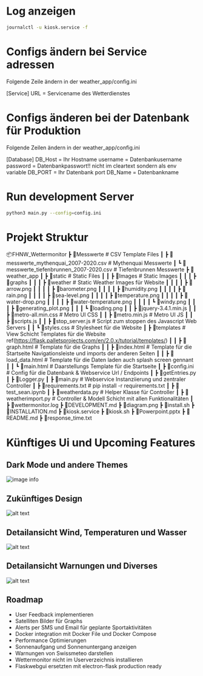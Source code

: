 
# Log anzeigen
```bash
journalctl -u kiosk.service -f
```

# Configs ändern bei Service adressen
Folgende Zeile ändern in der weather_app/config.ini

[Service]
URL = Servicename des Wetterdienstes

# Configs änderen bei der Datenbank für Produktion
Folgende Zeilen ändern in der weather_app/config.ini

[Database]
DB_Host = Ihr Hostname
username = Datenbankusername
password = Datenbankpasswort!! nicht im cleartext sondern als env variable 
DB_PORT = Ihr Datenbank port 
DB_Name = Datenbankname


# Run development Server
```bash
python3 main.py --config=config.ini
```

# Projekt Struktur
📦FHNW_Wettermonitor 
 ┣ 📂Messwerte                                                # CSV Template Files
 ┃ ┣ 📜messwerte_mythenquai_2007-2020.csv                     # Mythenquai Messwerte
 ┃ ┗ 📜messwerte_tiefenbrunnen_2007-2020.csv                  # Tiefenbrunnen Messwerte
 ┣ 📂weather_app
 ┃ ┣ 📂static                                                 # Static Files
 ┃ ┃ ┣ 📂Images                                               # Static Images
 ┃ ┃ ┃ ┣ 📂graphs
 ┃ ┃ ┃ ┣ 📂weather                                            # Static Weather Images für Website
 ┃ ┃ ┃ ┃ ┣ 📜arrow.png
 ┃ ┃ ┃ ┃ ┣ 📜barometer.png
 ┃ ┃ ┃ ┃ ┣ 📜humidity.png
 ┃ ┃ ┃ ┃ ┣ 📜rain.png
 ┃ ┃ ┃ ┃ ┣ 📜sea-level.png
 ┃ ┃ ┃ ┃ ┣ 📜temperature.png
 ┃ ┃ ┃ ┃ ┣ 📜water-drop.png
 ┃ ┃ ┃ ┃ ┣ 📜water-temperature.png
 ┃ ┃ ┃ ┃ ┗ 📜windy.png
 ┃ ┃ ┃ ┣ 📜generating_plot.png
 ┃ ┃ ┃ ┗ 📜loading.png
 ┃ ┃ ┣ 📜jquery-3.4.1.min.js
 ┃ ┃ ┣ 📜metro-all.min.css                                      # Metro UI CSS
 ┃ ┃ ┣ 📜metro.min.js                                           # Metro UI JS
 ┃ ┃ ┣ 📜scripts.js
 ┃ ┃ ┣ 📜stop_server.js                                         # Script zum stoppen des Javascript Web Servers 
 ┃ ┃ ┗ 📜styles.css                                             # Stylesheet für die Website
 ┃ ┣ 📂templates                                                # View Schicht Templates für die Website ref(https://flask.palletsprojects.com/en/2.0.x/tutorial/templates/)
 ┃ ┃ ┣ 📜graph.html                                             # Template für die Graphs
 ┃ ┃ ┣ 📜index.html                                             # Template für die Startseite Navigationsleiste und imports der anderen Seiten
 ┃ ┃ ┣ 📜load_data.html                                         # Template für die Daten laden auch splash screen gennant
 ┃ ┃ ┗ 📜main.html                                              # Daarstellungs Template für die Startseite
 ┃ ┣ 📜config.ini                                               # Config für die Datenbank & Webservice Url / Endpoints
 ┃ ┣ 📜getEntries.py
 ┃ ┣ 📜Logger.py
 ┃ ┣ 📜main.py                                                   # Webservice Instanziierung und zentraler Controller
 ┃ ┣ 📜requirements.txt                                          # pip install -r requirements.txt 
 ┃ ┣ 📜test_sean.ipynb
 ┃ ┣ 📜weatherdata.py                                            # Helper Klasse für Controller
 ┃ ┣ 📜weatherimport.py                                          # Controller & Modell Schicht mit allen Funktionalitäten
 ┃ ┣ 📜wettermonitor.log
 ┣ 📜DEVELOPMENT.md
 ┣ 📜diagram.png
 ┣ 📜install.sh
 ┣ 📜INSTALLATION.md
 ┣ 📜kiosk.service
 ┣ 📜kiosk.sh
 ┣ 📜Powerpoint.pptx
 ┣ 📜README.md
 ┣ 📜response_time.txt                                          





# Künftiges Ui und Upcoming Features
## Dark Mode und andere Themes
![image info](./dark_mode.png)

## Zukünftiges Design
![alt text](ui-sketch-1.png)

## Detailansicht Wind, Temperaturen und Wasser
![alt text](ui-sketch-2.png)

## Detailansicht Warnungen und Diverses
![alt text](ui-sketch-3.png)



## Roadmap
  - User Feedback implementieren
  - Satelliten Bilder für Graphs
  - Alerts per SMS und Email für geplante Sportaktivitäten
  - Docker integration mit Docker File und Docker Compose 
  - Performance Optimierungen
  - Sonnenaufgang und Sonnenuntergang anzeigen
  - Warnungen von Swissmeteo darstellen
  - Wettermonitor nicht im Userverzeichnis installieren
  - Flaskwebgui ersetzten mit electron-flask production ready

